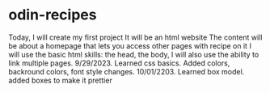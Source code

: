 # odin-recipes
Today, I will create my first project
It will be an html website
The content will be about a homepage that lets you access other pages with recipe on it
I will use the basic html skills: the head, the body, I will also use the ability to link
multiple pages.
9/29/2023. Learned css basics. Added colors, backround colors, font style changes.
10/01/2203. Learned box model. added boxes to make it prettier
